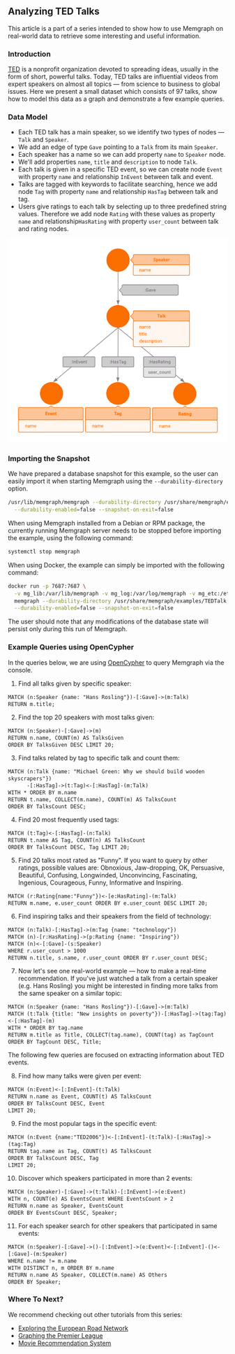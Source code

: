 ## Analyzing TED Talks

This article is a part of a series intended to show how to use Memgraph
on real-world data to retrieve some interesting and useful
information.

### Introduction

[TED](https://www.ted.com/) is a nonprofit organization devoted to spreading
ideas, usually in the form of short, powerful talks.
Today, TED talks are influential videos from expert speakers on almost all
topics &mdash; from science to business to global issues.
Here we present a small dataset which consists of 97 talks, show how to model
this data as a graph and demonstrate a few example queries.

### Data Model

* Each TED talk has a main speaker, so we
identify two types of nodes &mdash; `Talk` and `Speaker`. 
* We add an edge of type `Gave` pointing to a `Talk` from its main `Speaker`.
* Each speaker has a name so we can add property `name` to `Speaker` node.
* We'll add properties `name`, `title` and `description` to node
`Talk`. 
* Each talk is given in a specific TED event, so we can
create node `Event` with property `name` and relationship `InEvent` between
talk and event.
* Talks are tagged with keywords to facilitate searching, hence we
add node `Tag` with property `name` and relationship `HasTag` between talk and
tag.
* Users give ratings to each talk by selecting up to three
predefined string values. Therefore we add node `Rating` with these values as
property `name` and relationship`HasRating` with property `user_count` between
talk and rating nodes.

![](../data/TED_metagraph.png)

### Importing the Snapshot

We have prepared a database snapshot for this example, so the user can easily
import it when starting Memgraph using the `--durability-directory` option.

```bash
/usr/lib/memgraph/memgraph --durability-directory /usr/share/memgraph/examples/TEDTalk \
  --durability-enabled=false --snapshot-on-exit=false
```

When using Memgraph installed from a Debian or RPM package, 
the currently running Memgraph server needs to be stopped before 
importing the example, using the following command:

```bash
systemctl stop memgraph
```

When using Docker, the example can simply be imported with the following command:

```bash
docker run -p 7687:7687 \
  -v mg_lib:/var/lib/memgraph -v mg_log:/var/log/memgraph -v mg_etc:/etc/memgraph \
  memgraph --durability-directory /usr/share/memgraph/examples/TEDTalk \
  --durability-enabled=false --snapshot-on-exit=false
```

The user should note that any modifications of the database state will persist
only during this run of Memgraph.

### Example Queries using OpenCypher

In the queries below, we are using [OpenCypher](https://www.opencypher.org) 
to query Memgraph via the console.

 
1) Find all talks given by specific speaker:

```opencypher
MATCH (n:Speaker {name: "Hans Rosling"})-[:Gave]->(m:Talk)
RETURN m.title;
```

2) Find the top 20 speakers with most talks given:

```opencypher
MATCH (n:Speaker)-[:Gave]->(m)
RETURN n.name, COUNT(m) AS TalksGiven
ORDER BY TalksGiven DESC LIMIT 20;
```

3) Find talks related by tag to specific talk and count them:

```opencypher
MATCH (n:Talk {name: "Michael Green: Why we should build wooden skyscrapers"})
      -[:HasTag]->(t:Tag)<-[:HasTag]-(m:Talk)
WITH * ORDER BY m.name
RETURN t.name, COLLECT(m.name), COUNT(m) AS TalksCount
ORDER BY TalksCount DESC;
```

4) Find 20 most frequently used tags:

```opencypher
MATCH (t:Tag)<-[:HasTag]-(n:Talk)
RETURN t.name AS Tag, COUNT(n) AS TalksCount
ORDER BY TalksCount DESC, Tag LIMIT 20;
```

5) Find 20 talks most rated as "Funny". If you want to query by other ratings,
possible values are: Obnoxious, Jaw-dropping, OK, Persuasive, Beautiful,
Confusing, Longwinded, Unconvincing, Fascinating, Ingenious, Courageous, Funny,
Informative and Inspiring.

```opencypher
MATCH (r:Rating{name:"Funny"})<-[e:HasRating]-(m:Talk)
RETURN m.name, e.user_count ORDER BY e.user_count DESC LIMIT 20;
```

6) Find inspiring talks and their speakers from the field of technology:

```opencypher
MATCH (n:Talk)-[:HasTag]->(m:Tag {name: "technology"})
MATCH (n)-[r:HasRating]->(p:Rating {name: "Inspiring"})
MATCH (n)<-[:Gave]-(s:Speaker)
WHERE r.user_count > 1000
RETURN n.title, s.name, r.user_count ORDER BY r.user_count DESC;
```

7) Now let's see one real-world example &mdash; how to make a real-time
recommendation. If you've just watched a talk from a certain
speaker (e.g. Hans Rosling) you might be interested in finding more talks from
the same speaker on a similar topic:

```opencypher
MATCH (n:Speaker {name: "Hans Rosling"})-[:Gave]->(m:Talk)
MATCH (t:Talk {title: "New insights on poverty"})-[:HasTag]->(tag:Tag)<-[:HasTag]-(m)
WITH * ORDER BY tag.name
RETURN m.title as Title, COLLECT(tag.name), COUNT(tag) as TagCount
ORDER BY TagCount DESC, Title;
```

The following few queries are focused on extracting information about
TED events.

8) Find how many talks were given per event:

```opencypher
MATCH (n:Event)<-[:InEvent]-(t:Talk)
RETURN n.name as Event, COUNT(t) AS TalksCount
ORDER BY TalksCount DESC, Event
LIMIT 20;
```

9) Find the most popular tags in the specific event:

```opencypher
MATCH (n:Event {name:"TED2006"})<-[:InEvent]-(t:Talk)-[:HasTag]->(tag:Tag)
RETURN tag.name as Tag, COUNT(t) AS TalksCount
ORDER BY TalksCount DESC, Tag
LIMIT 20;
```

10) Discover which speakers participated in more than 2 events:

```opencypher
MATCH (n:Speaker)-[:Gave]->(t:Talk)-[:InEvent]->(e:Event)
WITH n, COUNT(e) AS EventsCount WHERE EventsCount > 2
RETURN n.name as Speaker, EventsCount
ORDER BY EventsCount DESC, Speaker;
```

11) For each speaker search for other speakers that participated in same
events:

```opencypher
MATCH (n:Speaker)-[:Gave]->()-[:InEvent]->(e:Event)<-[:InEvent]-()<-[:Gave]-(m:Speaker)
WHERE n.name != m.name
WITH DISTINCT n, m ORDER BY m.name
RETURN n.name AS Speaker, COLLECT(m.name) AS Others
ORDER BY Speaker;
```

### Where To Next?

We recommend checking out other tutorials from this series:

  * [Exploring the European Road Network](exploring-the-european-road-network.md)
  * [Graphing the Premier League](graphing-the-premier-league.md)
  * [Movie Recommendation System](movie-recommendation.md)
